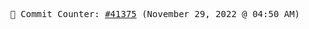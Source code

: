 <p align="center">
    <samp>
        📮 Commit Counter: <a href="https://github.com/Javascript-void0/Javascript-void0/commits/main">#41375</a> (November 29, 2022 @ 04:50 AM)
    </samp>
</p>